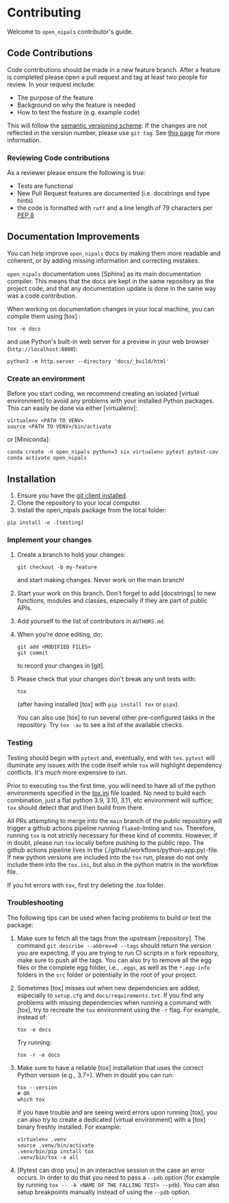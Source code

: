 # Contributing

Welcome to `open_nipals` contributor's guide.

## Code Contributions

Code contributions should be made in a new feature branch. After a feature is completed please open a pull request and tag at least two people for review. In your request include:

* The purpose of the feature
* Background on why the feature is needed
* How to test the feature (e.g. example code)

This will follow the [semantic versioning scheme](https://semver.org/). If the changes are not reflected in the version number, please use `git tag`. See [this page](https://pyscaffold.org/en/stable/faq.html#best-practices-and-common-errors-with-version-numbers) for more information.

### Reviewing Code contributions

As a reviewer please ensure the following is true:
* Tests are functional
* New Pull Request features are documented (i.e. docstrings and type hints)
* the code is formatted with `ruff` and a line length of 79 characters per [PEP 8](https://peps.python.org/pep-0008/)

## Documentation Improvements

You can help improve `open_nipals` docs by making them more readable and coherent, or by adding missing information and correcting mistakes.

`open_nipals` documentation uses [Sphinx] as its main documentation compiler.
This means that the docs are kept in the same repository as the project code, and
that any documentation update is done in the same way was a code contribution.

When working on documentation changes in your local machine, you can
compile them using [tox] :

```
tox -e docs
```

and use Python's built-in web server for a preview in your web browser
(`http://localhost:8000`):

```
python3 -m http.server --directory 'docs/_build/html'
```

### Create an environment

Before you start coding, we recommend creating an isolated [virtual environment]
to avoid any problems with your installed Python packages.
This can easily be done via either [virtualenv]:

```
virtualenv <PATH TO VENV>
source <PATH TO VENV>/bin/activate
```

or [Miniconda]:

```
conda create -n open_nipals python=3 six virtualenv pytest pytest-cov
conda activate open_nipals
```

## Installation

1. Ensure you have the [git client installed](https://git-scm.com/downloads).
2. Clone the repository to your local computer.
3. Install the open_nipals package from the local folder:

```pip install -e .[testing]```

### Implement your changes

1. Create a branch to hold your changes:

   ```
   git checkout -b my-feature
   ```

   and start making changes. Never work on the main branch!

2. Start your work on this branch. Don't forget to add [docstrings] to new
   functions, modules and classes, especially if they are part of public APIs.

3. Add yourself to the list of contributors in `AUTHORS.md`.

4. When you’re done editing, do:

   ```
   git add <MODIFIED FILES>
   git commit
   ```

   to record your changes in [git].

5. Please check that your changes don't break any unit tests with:

   ```
   tox
   ```

   (after having installed [tox] with `pip install tox` or `pipx`).

   You can also use [tox] to run several other pre-configured tasks in the
   repository. Try `tox -av` to see a list of the available checks.

### Testing

Testing should begin with `pytest` and, eventually, end with `tox`.
`pytest` will illuminate any issues with the code itself while `tox` will
highlight dependency conflicts. It's *much* more expensive to run.

Prior to executing `tox` the first time, you will need to have all of the
python environments specified in the [tox.ini](./tox.ini) file loaded. No
need to build each combination, just a flat python 3.9, 3.10, 3.11, etc 
environment will suffice; `tox` should detect that and then build from there.

All PRs attempting to merge into the `main` branch of the public repository 
will trigger a github actions pipeline running `flake8`-linting and `tox`. 
Therefore, running `tox` is not strictly necessary for these kind of commits.
However, if in doubt, please run `tox` locally before pushing to the public 
repo. The github actions pipeline lives in the 
(./github/workflows/python-app.py)-file. If new python versions are included 
into the `tox` run, please do not only include them into the `tox.ini`, but 
also in the python matrix in the workflow file.

If you hit errors with `tox`, first try deleting the .tox folder.

### Troubleshooting

The following tips can be used when facing problems to build or test the
package:

1. Make sure to fetch all the tags from the upstream [repository].
   The command `git describe --abbrev=0 --tags` should return the version you
   are expecting. If you are trying to run CI scripts in a fork repository,
   make sure to push all the tags.
   You can also try to remove all the egg files or the complete egg folder, i.e.,
   `.eggs`, as well as the `*.egg-info` folders in the `src` folder or
   potentially in the root of your project.

2. Sometimes [tox] misses out when new dependencies are added, especially to
   `setup.cfg` and `docs/requirements.txt`. If you find any problems with
   missing dependencies when running a command with [tox], try to recreate the
   `tox` environment using the `-r` flag. For example, instead of:

   ```
   tox -e docs
   ```

   Try running:

   ```
   tox -r -e docs
   ```

3. Make sure to have a reliable [tox] installation that uses the correct
   Python version (e.g., 3.7+). When in doubt you can run:

   ```
   tox --version
   # OR
   which tox
   ```

   If you have trouble and are seeing weird errors upon running [tox], you can
   also try to create a dedicated [virtual environment] with a [tox] binary
   freshly installed. For example:

   ```
   virtualenv .venv
   source .venv/bin/activate
   .venv/bin/pip install tox
   .venv/bin/tox -e all
   ```

4. [Pytest can drop you] in an interactive session in the case an error occurs.
   In order to do that you need to pass a `--pdb` option (for example by
   running `tox -- -k <NAME OF THE FALLING TEST> --pdb`).
   You can also setup breakpoints manually instead of using the `--pdb` option.